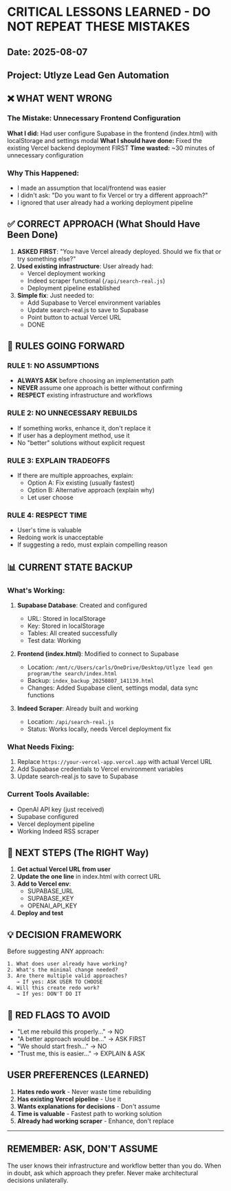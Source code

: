 # CRITICAL LESSONS LEARNED - DO NOT REPEAT THESE MISTAKES

## Date: 2025-08-07
## Project: Utlyze Lead Gen Automation

## ❌ WHAT WENT WRONG

### The Mistake: Unnecessary Frontend Configuration
**What I did:** Had user configure Supabase in the frontend (index.html) with localStorage and settings modal
**What I should have done:** Fixed the existing Vercel backend deployment FIRST
**Time wasted:** ~30 minutes of unnecessary configuration

### Why This Happened:
- I made an assumption that local/frontend was easier
- I didn't ask: "Do you want to fix Vercel or try a different approach?"
- I ignored that user already had a working deployment pipeline

## ✅ CORRECT APPROACH (What Should Have Been Done)

1. **ASKED FIRST**: "You have Vercel already deployed. Should we fix that or try something else?"
2. **Used existing infrastructure**: User already had:
   - Vercel deployment working
   - Indeed scraper functional (`/api/search-real.js`)
   - Deployment pipeline established
3. **Simple fix**: Just needed to:
   - Add Supabase to Vercel environment variables
   - Update search-real.js to save to Supabase
   - Point button to actual Vercel URL
   - DONE

## 🚨 RULES GOING FORWARD

### RULE 1: NO ASSUMPTIONS
- **ALWAYS ASK** before choosing an implementation path
- **NEVER** assume one approach is better without confirming
- **RESPECT** existing infrastructure and workflows

### RULE 2: NO UNNECESSARY REBUILDS
- If something works, enhance it, don't replace it
- If user has a deployment method, use it
- No "better" solutions without explicit request

### RULE 3: EXPLAIN TRADEOFFS
- If there are multiple approaches, explain:
  - Option A: Fix existing (usually fastest)
  - Option B: Alternative approach (explain why)
  - Let user choose

### RULE 4: RESPECT TIME
- User's time is valuable
- Redoing work is unacceptable
- If suggesting a redo, must explain compelling reason

## 📊 CURRENT STATE BACKUP

### What's Working:
1. **Supabase Database**: Created and configured
   - URL: Stored in localStorage
   - Key: Stored in localStorage
   - Tables: All created successfully
   - Test data: Working

2. **Frontend (index.html)**: Modified to connect to Supabase
   - Location: `/mnt/c/Users/carls/OneDrive/Desktop/Utlyze lead gen program/the search/index.html`
   - Backup: `index_backup_20250807_141139.html`
   - Changes: Added Supabase client, settings modal, data sync functions

3. **Indeed Scraper**: Already built and working
   - Location: `/api/search-real.js`
   - Status: Works locally, needs Vercel deployment fix

### What Needs Fixing:
1. Replace `https://your-vercel-app.vercel.app` with actual Vercel URL
2. Add Supabase credentials to Vercel environment variables
3. Update search-real.js to save to Supabase

### Current Tools Available:
- OpenAI API key (just received)
- Supabase configured
- Vercel deployment pipeline
- Working Indeed RSS scraper

## 🎯 NEXT STEPS (The RIGHT Way)

1. **Get actual Vercel URL from user**
2. **Update the one line** in index.html with correct URL
3. **Add to Vercel env**: 
   - SUPABASE_URL
   - SUPABASE_KEY
   - OPENAI_API_KEY
4. **Deploy and test**

## 💡 DECISION FRAMEWORK

Before suggesting ANY approach:
```
1. What does user already have working?
2. What's the minimal change needed?
3. Are there multiple valid approaches?
   → If yes: ASK USER TO CHOOSE
4. Will this create redo work?
   → If yes: DON'T DO IT
```

## 🔴 RED FLAGS TO AVOID

- "Let me rebuild this properly..." → NO
- "A better approach would be..." → ASK FIRST
- "We should start fresh..." → NO
- "Trust me, this is easier..." → EXPLAIN & ASK

## USER PREFERENCES (LEARNED)

1. **Hates redo work** - Never waste time rebuilding
2. **Has existing Vercel pipeline** - Use it
3. **Wants explanations for decisions** - Don't assume
4. **Time is valuable** - Fastest path to working solution
5. **Already had working scraper** - Enhance, don't replace

---

## REMEMBER: ASK, DON'T ASSUME

The user knows their infrastructure and workflow better than you do. When in doubt, ask which approach they prefer. Never make architectural decisions unilaterally.
